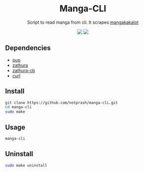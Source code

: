 <h1 align="center"> Manga-CLI </h1>
<p align="center">Script to read manga from cli. It scrapes <a href="https://mangakakalot.com/">mangakakalot</a></p>
<p align="center">
  <img src="https://img.shields.io/github/stars/notprash/manga-cli?logo=startrek&logoColor=%23f8f8f2&style=for-the-badge" />
  <img src="https://img.shields.io/github/issues/notprash/manga-cli?color=%23f8f8f2&logo=theregister&style=for-the-badge" />
</p>

## Dependencies

-   [pup](https://github.com/ericchiang/pup)
-   [zathura](https://github.com/pwmt/zathura)
-   [zathura-cb](https://github.com/pwmt/zathura-cb)
-   [curl](https://curl.se/)

## Install

```bash
git clone https://github.com/notprash/manga-cli.git
cd manga-cli
sudo make
```

## Usage
```bash
manga-cli
```
## Uninstall

```bash
sudo make uninstall
```
